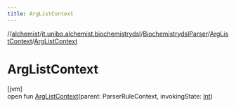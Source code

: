 ```yaml
---
title: ArgListContext
---
```

//[alchemist](../../../../index.html)/[it.unibo.alchemist.biochemistrydsl](../../index.html)/[BiochemistrydslParser](../index.html)/[ArgListContext](index.html)/[ArgListContext](-arg-list-context.html)



# ArgListContext



[jvm]\
open fun [ArgListContext](-arg-list-context.html)(parent: ParserRuleContext, invokingState: [Int](https://kotlinlang.org/api/latest/jvm/stdlib/kotlin/-int/index.html))





